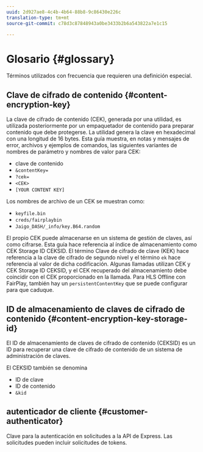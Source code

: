 ```yaml
---
uuid: 2d927ae8-4c4b-4b64-88b8-9c86430e226c
translation-type: tm+mt
source-git-commit: c78d3c87848943a0be3433b2b6a543822a7e1c15

---
```



# Glosario {#glossary}

Términos utilizados con frecuencia que requieren una definición especial.

## Clave de cifrado de contenido {#content-encryption-key}

La clave de cifrado de contenido (CEK), generada por una utilidad, es utilizada posteriormente por un empaquetador de contenido para preparar contenido que debe protegerse.
La utilidad genera la clave en hexadecimal con una longitud de 16 bytes.
Esta guía muestra, en notas y mensajes de error, archivos y ejemplos de comandos, las siguientes variantes de nombres de parámetro y nombres de valor para CEK:

* clave de contenido
* `&contentKey=`
* `?cek=`
* `<CEK>`
* `[YOUR CONTENT KEY]`

Los nombres de archivo de un CEK se muestran como:

* `keyfile.bin`
* `creds/fairplaybin`
* `Jaigo_DASH/_info/key.B64.random`

El propio CEK puede almacenarse en un sistema de gestión de claves, así como cifrarse. Esta guía hace referencia al índice de almacenamiento como CEK Storage ID CEKSID. El término Clave de cifrado de clave (KEK) hace referencia a la clave de cifrado de segundo nivel y el término `ek` hace referencia al valor de dicha codificación.
Algunas llamadas utilizan CEK y CEK Storage ID CEKSID, y el CEK recuperado del almacenamiento debe coincidir con el CEK proporcionado en la llamada.
Para HLS Offline con FairPlay, también hay un `persistentContentKey` que se puede configurar para que caduque.

## ID de almacenamiento de claves de cifrado de contenido {#content-encryption-key-storage-id}

El ID de almacenamiento de claves de cifrado de contenido (CEKSID) es un ID para recuperar una clave de cifrado de contenido de un sistema de administración de claves.

El CEKSID también se denomina
* ID de clave
* ID de contenido
* `&kid`

## autenticador de cliente {#customer-authenticator}

Clave para la autenticación en solicitudes a la API de Express. Las solicitudes pueden incluir solicitudes de tokens.